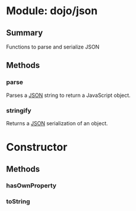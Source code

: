 # Module: dojo/json

## Summary

Functions to parse and serialize JSON
## Methods

### parse
Parses a [JSON](http://json.org) string to return a JavaScript object.

### stringify
Returns a [JSON](http://json.org) serialization of an object.

# Constructor

## Methods

### hasOwnProperty


### toString


